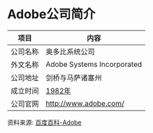 # Adobe公司简介

|项目|内容|
|-----|-----|
|公司名称|奥多比系统公司|
|外文名称|Adobe Systems Incorporated|
|公司地址|剑桥与马萨诸塞州|
|成立时间|[1982年](https://www.it-this-year.com/1911/)|
|公司官网|http://www.adobe.com/|

资料来源: 
[百度百科-Adobe](https://baike.baidu.com/item/ADOBE/211696?fr=aladdin)